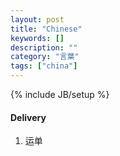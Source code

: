 ```yaml
---
layout: post
title: "Chinese"
keywords: []
description: ""
category: "言葉"
tags: ["china"]
---
```

{% include JB/setup %}

#### Delivery
1. 运单
